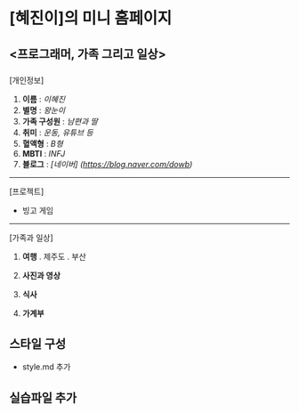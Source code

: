 # [혜진이]의 미니 홈페이지

## <프로그래머, 가족 그리고 일상>

### 

[개인정보]

1. **이름** : *이혜진*
2. **별명** : *왕눈이*
3. **가족 구성원** : *남편과 딸*
4. **취미** : *운동, 유튜브 등*
5. **혈액형** : *B형*
6. **MBTI** : *INFJ*
5. **블로그** : *[네이버] (https://blog.naver.com/dowb)*  

---

[프로젝트]

* 빙고 게임

----

[가족과 일상]


1. **여행**
. 제주도
. 부산

2. **사진과 영상**

3. **식사**

4. **가계부**



## 스타일 구성
- style.md 추가


## 실습파일 추가